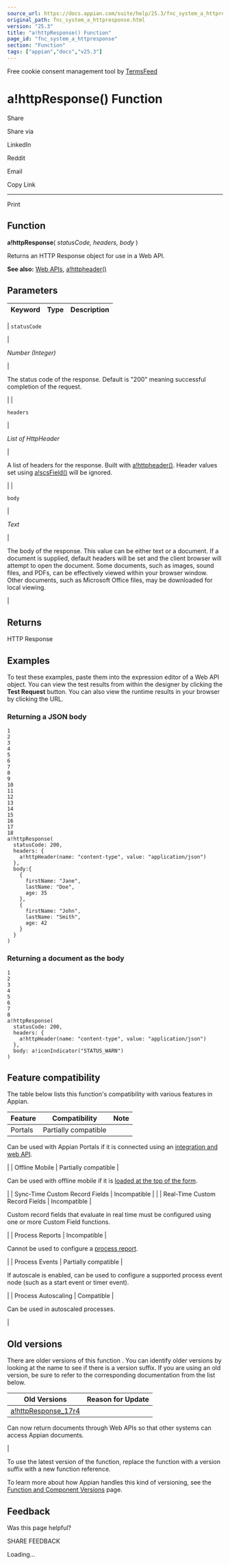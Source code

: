 ```yaml
---
source_url: https://docs.appian.com/suite/help/25.3/fnc_system_a_httpresponse.html
original_path: fnc_system_a_httpresponse.html
version: "25.3"
title: "a!httpResponse() Function"
page_id: "fnc_system_a_httpresponse"
section: "Function"
tags: ["appian","docs","v25.3"]
---
```



Free cookie consent management tool by [TermsFeed](https://www.termsfeed.com/)

# a!httpResponse() Function

Share

Share via

LinkedIn

Reddit

Email

Copy Link

* * *

Print

## Function

**a!httpResponse**( _statusCode, headers, body_ )

Returns an HTTP Response object for use in a Web API.

**See also:** [Web APIs](Web_APIs.html), [a!httpheader()](fnc_connector_http_a_httpheader.html)

## Parameters

| Keyword | Type | Description |
| --- | --- | --- |
|
`statusCode`

 |

_Number (Integer)_

 |

The status code of the response. Default is "200" meaning successful completion of the request.

 |
|

`headers`

 |

_List of HttpHeader_

 |

A list of headers for the response. Built with [a!httpheader()](fnc_connector_http_a_httpheader.html). Header values set using [a!scsField()](fnc_connector_http_a_scsfield.html) will be ignored.

 |
|

`body`

 |

_Text_

 |

The body of the response. This value can be either text or a document. If a document is supplied, default headers will be set and the client browser will attempt to open the document. Some documents, such as images, sound files, and PDFs, can be effectively viewed within your browser window. Other documents, such as Microsoft Office files, may be downloaded for local viewing.

 |

## Returns

HTTP Response

## Examples

To test these examples, paste them into the expression editor of a Web API object. You can view the test results from within the designer by clicking the **Test Request** button. You can also view the runtime results in your browser by clicking the URL.

### Returning a JSON body

```
1
2
3
4
5
6
7
8
9
10
11
12
13
14
15
16
17
18
a!httpResponse(
  statusCode: 200,
  headers: {
    a!httpHeader(name: "content-type", value: "application/json")
  },
  body:{
    {
      firstName: "Jane",
      lastName: "Doe",
      age: 35
    },
    {
      firstName: "John",
      lastName: "Smith",
      age: 42
    }
  }
)
```

### Returning a document as the body

```
1
2
3
4
5
6
7
8
a!httpResponse(
  statusCode: 200,
  headers: {
    a!httpHeader(name: "content-type", value: "application/json")
  },
  body: a!iconIndicator("STATUS_WARN")
)
```

## Feature compatibility

The table below lists this function's compatibility with various features in Appian.

| Feature | Compatibility | Note |
| --- | --- | --- |
| Portals | Partially compatible |
Can be used with Appian Portals if it is connected using an [integration and web API](portals-design.html#using-partially-compatible-functions-and-objects-in-a-portal).

 |
| Offline Mobile | Partially compatible |

Can be used with offline mobile if it is [loaded at the top of the form](offline-mobile-design-best-practices.html#working-with-partially-compatible-functions).

 |
| Sync-Time Custom Record Fields | Incompatible |  |
| Real-Time Custom Record Fields | Incompatible |

Custom record fields that evaluate in real time must be configured using one or more Custom Field functions.

 |
| Process Reports | Incompatible |

Cannot be used to configure a [process report](Process_Reports.html).

 |
| Process Events | Partially compatible |

If autoscale is enabled, can be used to configure a supported process event node (such as a start event or timer event).

 |
| Process Autoscaling | Compatible |

Can be used in autoscaled processes.

 |

## Old versions

There are older versions of this function . You can identify older versions by looking at the name to see if there is a version suffix. If you are using an old version, be sure to refer to the corresponding documentation from the list below.

| Old Versions | Reason for Update |
| --- | --- |
| [a!httpResponse\_17r4](/suite/help/25.3/fnc_system_a_httpresponse_17r4.html) |
Can now return documents through Web APIs so that other systems can access Appian documents.

 |

To use the latest version of the function, replace the function with a version suffix with a new function reference.

To learn more about how Appian handles this kind of versioning, see the [Function and Component Versions](/suite/help/25.3/function_versions.html) page.

## Feedback

Was this page helpful?

SHARE FEEDBACK

Loading...
